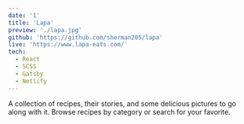 ```yaml
---
date: '1'
title: 'Lapa'
preview: './lapa.jpg'
github: 'https://github.com/sherman205/lapa'
live: 'https://www.lapa-eats.com/'
tech:
  - React
  - SCSS
  - Gatsby
  - Netlify
---
```

A collection of recipes, their stories, and some delicious pictures to go along with it. Browse recipes by category or search for your favorite.